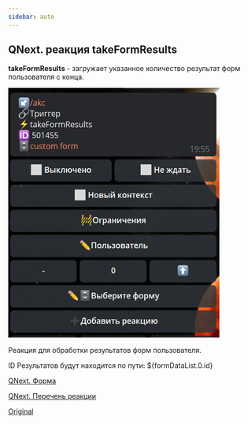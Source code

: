 ```yaml
---
sidebar: auto
---
```


## QNext. реакция takeFormResults

**takeFormResults** - загружает указанное количество результат форм пользователя с конца.

![](./1.png)

Реакция для обработки результатов форм пользователя.

ID Результатов будут находится по пути: ${formDataList.0.id}



[QNext. Форма](/docs-test/ph/admin/forms-about)

[QNext. Перечень реакции](/docs-test/ph/reactions)

[Original](https://telegra.ph/QNext-admin-reaction-takeFormResults-05-09)